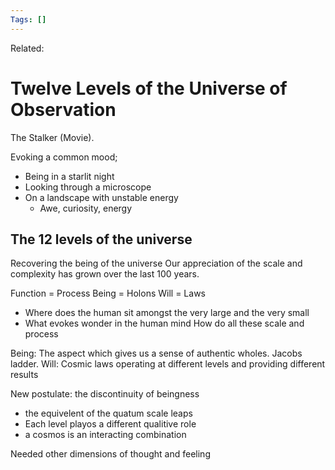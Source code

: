 ```yaml
---
Tags: []
---
```

Related: 
# Twelve Levels of the Universe of Observation





The Stalker (Movie).

Evoking a common mood;
- Being in a starlit night
- Looking through a microscope
- On a landscape with unstable energy
	- Awe, curiosity, energy

## The 12 levels of the universe
Recovering the being of the universe
Our appreciation of the scale and complexity has grown over the last 100 years.


Function = Process 
Being = Holons
Will = Laws

- Where does the human sit amongst the very large and the very small
- What evokes wonder in the human mind
How do all these scale and process

Being: The aspect which gives us a sense of authentic wholes. Jacobs ladder. 
Will: Cosmic laws operating at different levels and providing different results

New postulate: the discontinuity of beingness
- the equivelent of the quatum scale leaps
- Each level playos a different qualitive role
- a cosmos is an interacting combination 

Needed other dimensions of thought and feeling



